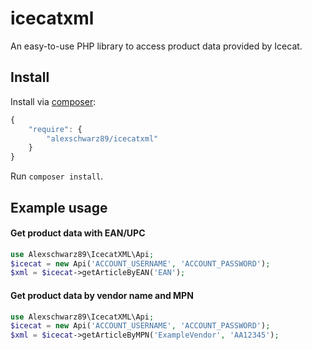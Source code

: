 icecatxml
============

An easy-to-use PHP library to access product data provided by Icecat.

## Install

Install via [composer](https://getcomposer.org):

```javascript
{
    "require": {
        "alexschwarz89/icecatxml"
    }
}
```

Run `composer install`.

## Example usage

#### Get product data with EAN/UPC

```php
use Alexschwarz89\IcecatXML\Api;
$icecat = new Api('ACCOUNT_USERNAME', 'ACCOUNT_PASSWORD');
$xml = $icecat->getArticleByEAN('EAN');
```

#### Get product data by vendor name and MPN

```php
use Alexschwarz89\IcecatXML\Api;
$icecat = new Api('ACCOUNT_USERNAME', 'ACCOUNT_PASSWORD');
$xml = $icecat->getArticleByMPN('ExampleVendor', 'AA12345');
```
